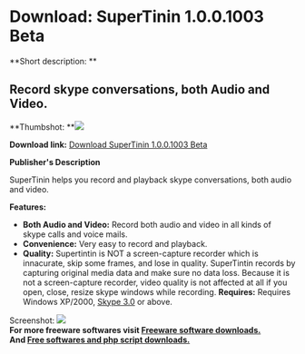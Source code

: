# Download: SuperTinin 1.0.0.1003 Beta

**Short description: **

## Record skype conversations, both Audio and Video.

  
**Thumbshot: **![](http://www.freewarefiles.com/screenshot/supertinin_md.jpg)   
  
**Download link:** [Download SuperTinin 1.0.0.1003 Beta](http://freesoftwares.boysofts.com/SuperTinin-Beta_program_28143.html)  
  

**Publisher's Description**  
  

SuperTinin helps you record and playback skype conversations, both audio and
video.

**Features:**

  * **Both Audio and Video:** Record both audio and video in all kinds of skype calls and voice mails. 
  * **Convenience:** Very easy to record and playback. 
  * **Quality:** Supertintin is NOT a screen-capture recorder which is innacurate, skip some frames, and lose in quality. SuperTintin records by capturing original media data and make sure no data loss. Because it is not a screen-capture recorder, video quality is not affected at all if you open, close, resize skype windows while recording. 
**Requires:** Requires Windows XP/2000, [Skype 3.0](http://www.freewarefiles.com/program_5_65_9150.html) or above. 

  
  
Screenshot: ![](http://www.freewarefiles.com/screenshot/supertinin.jpg)  
**For more freeware softwares visit [Freeware software downloads.](http://freesoftwares.boysofts.com/)**   
**And [Free softwares and php script downloads.](http://www.boysofts.com/)**

